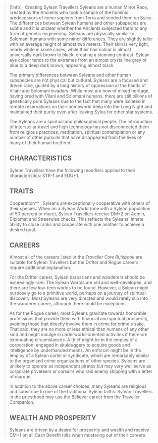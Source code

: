 
> [!info]- Creating Sylean Travellers
> Syleans are a human Minor Race, created by the Ancients who took a sample of the hominid predecessors of _homo sapiens_ from Terra and seeded them on Sylea. The differences between Sylean humans and other subspecies are subtle and it is unclear whether the Ancients subjected them to any form of genetic engineering. Syleans are physically similar to Solomani humans with some minor differences. They are slightly taller with an average height of almost two meters. Their skin is very light, nearly white in some cases, while their hair colour is almost universally dark brown to black, creating a stunning contrast. Sylean eye colour tends to the extremes from an almost crystalline grey or blue to a deep dark brown, appearing almost black.
>
> The primary differences between Syleans and other human subspecies are not physical but cultural. Syleans are a focused and driven race, guided by a long history of oppression at the hands of Vilani and Solomani invaders. While most are now of mixed heritage, having bred with Vilani and Solomani humans, there are still billions of genetically pure Syleans due to the fact that many were isolated in remote reservations on their homeworld deep into the Long Night and maintained their purity even after leaving Sylea for other star systems.
>
> The Syleans are a spiritual and philosophical people. The introduction of interstellar travel and high technology has not disconnected them from religious practices, meditation, spiritual contemplation or any number of other pursuits that have disappeared from the lives of many of their human brethren.
>
> ## CHARACTERISTICS
>
> Sylean Travellers have the following modifiers applied to their characteristics: STR-1 and EDU+1.
>
> ## TRAITS
>
> Cooperation** : Syleans are exceptionally cooperative with others of their species. When on a Sylean World (one with a Sylean population of 50 percent or more), Sylean Travellers receive DM+2 on Admin, Diplomat and Streetwise checks. This reflects the Syleans' innate ability to close ranks and cooperate with one another to achieve a desired goal.
>
> ## CAREERS
>
> Almost all of the careers listed in the _Traveller Core Rulebook_ are suitable for Sylean Travellers but the Drifter and Rogue careers require additional explanation.
>
> For the Drifter career, Sylean barbarians and wanderers should be exceedingly rare. The Sylean Worlds are old and well-developed, and there are few low-tech worlds to be found. However, a Sylean might purposely go to a primitive world, perhaps on a journey of spiritual discovery. Most Syleans are very directed and would rarely slip into the wanderer career, although there could be exceptions.
>
> As for the Rogue career, most Syleans gravitate towards honorable professions that provide them with financial and spiritual prosperity, avoiding those that directly involve them in crime for crime's sake. That said, they are no more or less ethical than humans of any other kind and might indulge in underworld-oriented activities if there are extenuating circumstances. A thief might be in the employ of a corporation, engaged in skulduggery to acquire goods and intelligence by underhanded means. An enforcer might be in the employ of a Sylean cartel or syndicate, which are remarkably similar to the organised crime organizations of other species. Syleans are unlikely to operate as independent pirates but may very well serve as corporate privateers or corsairs who raid enemy shipping with a letter of marque.
>
> In addition to the above career choices, many Syleans are religious and subscribe to one of the traditional Sylean faiths. Sylean Travellers in the priesthood may use the Believer career from the Traveller Companion.
>
> ## WEALTH AND PROSPERITY
>
> Syleans are driven by a desire for prosperity and wealth and receive DM+1 on all Cash Benefit rolls when mustering out of their careers.
